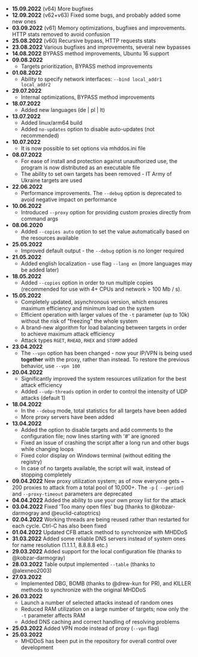 - **15.09.2022** (v64) More bugfixes
- **12.09.2022** (v62+v63) Fixed some bugs, and probably added some new ones
- **03.09.2022** (v61) Memory optimizations, bugfixes and improvements. HTTP stats removed to avoid confusion
- **25.08.2022** (v60) Recursive bypass, HTTP requests stats
- **23.08.2022** Various bugfixes and improvements, several new bypasses
- **14.08.2022** BYPASS method improvements, Ubuntu 16 support
- **09.08.2022** 
  - Targets prioritization, BYPASS method improvements
- **01.08.2022** 
  - Ability to specify network interfaces: `--bind local_addr1 local_addr2`
- **29.07.2022**
  - Internal optimizations, BYPASS method improvements
- **18.07.2022** 
  - Added new languages (de | pl | lt)
- **13.07.2022**
  - Added linux/arm64 build
  - Added `no-updates` option to disable auto-updates (not recommended)
- **10.07.2022** 
  - It is now possible to set options via mhddos.ini file
- **08.07.2022**
  - For ease of install and protection against unauthorized use, the program is now distributed
    as an executable file
  - The ability to set own targets has been removed - IT Army of Ukraine targets are used
- **22.06.2022** 
  - Performance improvements. The `--debug` option is deprecated to avoid negative impact on performance
- **10.06.2022** 
  - Introduced `--proxy` option for providing custom proxies directly from command args
- **08.06.2020**
  - Added `--copies auto` option to set the value automatically based on the resources available
- **25.05.2022**
  - Improved default output - the `--debug` option is no longer required 
- **21.05.2022**
  - Added english localization - use flag `--lang en` (more languages may be added later)
- **18.05.2022**
  - Added `--copies` option in order to run multiple copies (recommended for use with 4+ CPUs and network > 100 Mb / s).
- **15.05.2022**
  - Completely updated, asynchronous version, which ensures maximum efficiency and minimum load on the system
  - Efficient operation with larger values of the `-t` parameter (up to 10k) without the risk of "freezing" the whole system
  - A brand-new algorithm for load balancing between targets in order to achieve maximum attack efficiency
  - Attack types `RGET`, `RHEAD`, `RHEX` and `STOMP` added
- **23.04.2022** 
  - The `--vpn` option has been changed - now your IP/VPN is being used **together** with the proxy, rather than instead. To restore the previous behavior, use `--vpn 100`
- **20.04.2022**
  - Significantly improved the system resources utilization for the best attack efficiency
  - Added `--udp-threads` option in order to control the intensity of UDP attacks (default 1)
- **18.04.2022** 
  - In the `--debug` mode, total statistics for all targets have been added
  - More proxy servers have been added
- **13.04.2022** 
  - Added the option to disable targets and add comments to the configuration file; now lines starting with '#' are ignored
  - Fixed an issue of crashing the script after a long run and other bugs while changing loops
  - Fixed color display on Windows terminal (without editing the registry)
  - In case of no targets available, the script will wait, instead of stopping completely
- **09.04.2022** New proxy utilization system; as of now everyone gets ~ 200 proxies to attack from a total pool of 10,000+. The `-p` (` --period`) and `--proxy-timeout` parameters are deprecated
- **04.04.2022** Added the ability to use your own proxy list for the attack
- **03.04.2022** Fixed 'Too many open files' bug (thanks to @kobzar-darmogray and @euclid-catoptrics)
- **02.04.2022** Working threads are being reused rather than restarted for each cycle. Ctrl-C has also been fixed
- **01.04.2022** Updated CFB attack method to synchronize with MHDDoS
- **31.03.2022** Added some reliable DNS servers instead of system ones for name resolution (1.1.1.1, 8.8.8.8 etc.)
- **29.03.2022** Added support for the local configuration file (thanks to @kobzar-darmogray)
- **28.03.2022** Table output implemented `--table` (thanks to @alexneo2003)
- **27.03.2022**
    - Implemented DBG, BOMB (thanks to @drew-kun for PR), and KILLER methods to synchronize with the original MHDDoS
- **26.03.2022**
    - Launch a number of selected attacks instead of random ones
    - Reduced RAM utilization on a large number of targets; now only the `-t` parameter affects RAM
    - Added DNS caching and correct handling of resolving problems
- **25.03.2022** Added VPN mode instead of proxy (`--vpn` flag)
- **25.03.2022** 
  - MHDDoS has been put in the repository for overall control over development
